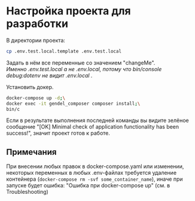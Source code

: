 # Настройка проекта для разработки

В директории проекта:
```bash
cp .env.test.local.template .env.test.local
```
Задать в нём все переменные со значением "changeMe".  
_Именно .env.test.local а не .env.local, потому что bin/console debug:dotenv не видит .env.local ._

Установить докер.

```bash
docker-compose up -d;\
docker exec -it gendel_composer composer install;\
bin/c
```

Если в результате выполнения последней команды вы видите зелёное сообщение "[OK] Minimal check of application functionality has been success!", значит проект готов к работе.

## Примечания
При внесении любых правок в docker-compose.yaml или изменении, некоторых переменных в любых .env-файлах требуется удаление контейнера (`docker-compose rm -svf some_container_name`), иначе при запуске будет ошибка: "Ошибка при docker-compose up" (см. в Troubleshooting)